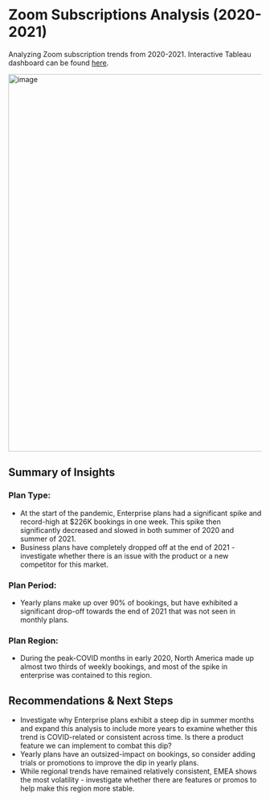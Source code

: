# Zoom Subscriptions Analysis (2020-2021)
Analyzing Zoom subscription trends from 2020-2021. Interactive Tableau dashboard can be found [here](https://public.tableau.com/app/profile/christine3803/viz/ZoomSubscriptions/Dashboard). 

<img width="750" alt="image" src="https://user-images.githubusercontent.com/56368090/233529318-d4135bc3-6948-4ddd-81bb-4fe2cbfce68f.png">

## Summary of Insights
### Plan Type:
- At the start of the pandemic, Enterprise plans had a significant spike and record-high at $226K bookings in one week. This spike then significantly decreased and slowed in both summer of 2020 and summer of 2021. 
- Business plans have completely dropped off at the end of 2021 - investigate whether there is an issue with the product or a new competitor for this market.

### Plan Period:
- Yearly plans make up over 90% of bookings, but have exhibited a significant drop-off towards the end of 2021 that was not seen in monthly plans.

### Plan Region:
- During the peak-COVID months in early 2020, North America made up almost two thirds of weekly bookings, and most of the spike in enterprise was contained to this region. 

## Recommendations & Next Steps
- Investigate why Enterprise plans exhibit a steep dip in summer months and expand this analysis to include more years to examine whether this trend is COVID-related or consistent across time. Is there a product feature we can implement to combat this dip?
- Yearly plans have an outsized-impact on bookings, so consider adding trials or promotions to improve the dip in yearly plans.
- While regional trends have remained relatively consistent, EMEA shows the most volatility - investigate whether there are features or promos to help make this region more stable. 




